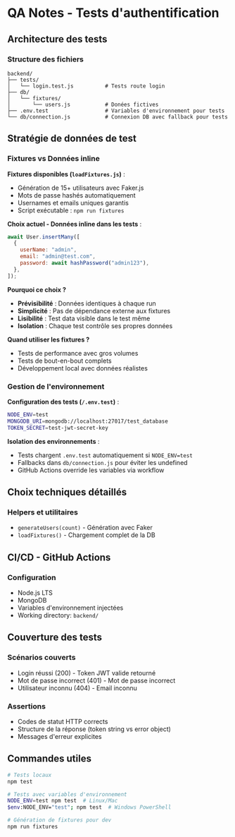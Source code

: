 # QA Notes - Tests d'authentification

## Architecture des tests

### Structure des fichiers

```
backend/
├── tests/
│   └── login.test.js          # Tests route login
├── db/
│   └── fixtures/
│       └── users.js           # Donées fictives
├── .env.test                  # Variables d'environnement pour tests
└── db/connection.js           # Connexion DB avec fallback pour tests
```

## Stratégie de données de test

### Fixtures vs Données inline

**Fixtures disponibles (`loadFixtures.js`)** :

- Génération de 15+ utilisateurs avec Faker.js
- Mots de passe hashés automatiquement
- Usernames et emails uniques garantis
- Script exécutable : `npm run fixtures`

**Choix actuel - Données inline dans les tests** :

```javascript
await User.insertMany([
  {
    userName: "admin",
    email: "admin@test.com",
    password: await hashPassword("admin123"),
  },
]);
```

**Pourquoi ce choix ?**

- **Prévisibilité** : Données identiques à chaque run
- **Simplicité** : Pas de dépendance externe aux fixtures
- **Lisibilité** : Test data visible dans le test même
- **Isolation** : Chaque test contrôle ses propres données

**Quand utiliser les fixtures ?**

- Tests de performance avec gros volumes
- Tests de bout-en-bout complets
- Développement local avec données réalistes

### Gestion de l'environnement

**Configuration des tests (`/.env.test`)** :

```bash
NODE_ENV=test
MONGODB_URI=mongodb://localhost:27017/test_database
TOKEN_SECRET=test-jwt-secret-key
```

**Isolation des environnements** :

- Tests chargent `.env.test` automatiquement si `NODE_ENV=test`
- Fallbacks dans `db/connection.js` pour éviter les undefined
- GitHub Actions override les variables via workflow

## Choix techniques détaillés

### Helpers et utilitaires

- `generateUsers(count)` - Génération avec Faker
- `loadFixtures()` - Chargement complet de la DB

## CI/CD - GitHub Actions

### Configuration

- Node.js LTS
- MongoDB
- Variables d'environnement injectées
- Working directory: `backend/`

## Couverture des tests

### Scénarios couverts

- Login réussi (200) - Token JWT valide retourné
- Mot de passe incorrect (401) - Mot de passe incorrect
- Utilisateur inconnu (404) - Email inconnu

### Assertions

- Codes de statut HTTP corrects
- Structure de la réponse (token string vs error object)
- Messages d'erreur explicites

## Commandes utiles

```bash
# Tests locaux
npm test

# Tests avec variables d'environnement
NODE_ENV=test npm test  # Linux/Mac
$env:NODE_ENV="test"; npm test  # Windows PowerShell

# Génération de fixtures pour dev
npm run fixtures

```
